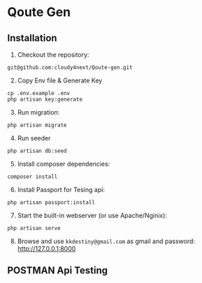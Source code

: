 # Qoute Gen

## Installation

1. Checkout the repository:

```
git@github.com:cloudy4next/Qoute-gen.git
```

2. Copy Env file & Generate Key 
```
cp .env.example .env
php artisan key:generate

```
3. Run migration: 
```
php artisan migrate
```
4. Run seeder
``` 
php artisan db:seed 
```
5. Install composer dependencies: 

```
composer install
```

6. Install Passport for Tesing api: 

```
php artisan passport:install
```
7. Start the built-in webserver (or use Apache/Nginix): 

```
php artisan serve
```

8. Browse and use ```kkdestiny@gmail.com``` as gmail and password: http://127.0.0.1:8000


## POSTMAN Api Testing 



